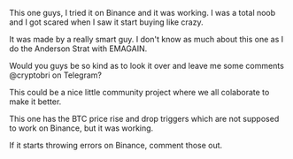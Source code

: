This one guys, I tried it on Binance and it was working. I was a total noob and I got scared when I saw it start buying like crazy.

It was made by a really smart guy. I don't know as much about this one as I do the Anderson Strat with EMAGAIN.

Would you guys be so kind as to look it over and leave me some comments @cryptobri on Telegram?

This could be a nice little community project where we all colaborate to make it better.

This one has the BTC price rise and drop triggers which are not supposed to work on Binance, but it was working.

If it starts throwing errors on Binance, comment those out.
